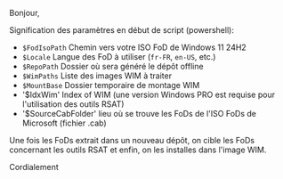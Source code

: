 Bonjour,

Signification des paramètres en début de script (powershell):
- `$FodIsoPath` Chemin vers votre ISO FoD de Windows 11 24H2
- `$Locale`     Langue des FoD à utiliser (`fr-FR`, `en-US`, etc.)
- `$RepoPath`   Dossier où sera généré le dépôt offline
- `$WimPaths`   Liste des images WIM à traiter
- `$MountBase`  Dossier temporaire de montage WIM
- '$IdxWim'     Index of WIM (une version Windows PRO est requise pour l'utilisation des outils RSAT)
- '$SourceCabFolder' lieu où se trouve les FoDs de l'ISO FoDs de Microsoft (fichier .cab)

Une fois les FoDs extrait dans un nouveau dépôt, on cible les FoDs concernant les outils RSAT et enfin, on les installes dans l'image WIM.

Cordialement
